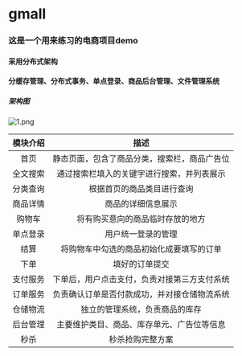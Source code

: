 # gmall
### 这是一个用来练习的电商项目demo
#### 采用分布式架构 
#### 分缓存管理、分布式事务、单点登录、商品后台管理、文件管理系统
##### 架构图
![1.png](https://p.pstatp.com/origin/pgc-image/faafd7d669f74a978ce61190adab2c01)

| 模块介绍 |                     描述                     |
| :------: | :------------------------------------------: |
|   首页   | 静态页面，包含了商品分类，搜索栏，商品广告位 |
| 全文搜索 |  通过搜索栏填入的关键字进行搜索，并列表展示  |
| 分类查询 |          根据首页的商品类目进行查询          |
| 商品详情 |              商品的详细信息展示              |
|  购物车  |       将有购买意向的商品临时存放的地方       |
| 单点登录 |              用户统一登录的管理              |
|   结算   |   将购物车中勾选的商品初始化成要填写的订单   |
|   下单   |                填好的订单提交                |
| 支付服务 | 下单后，用户点击支付，负责对接第三方支付系统 |
| 订单服务 | 负责确认订单是否付款成功，并对接仓储物流系统 |
| 仓储物流 |        独立的管理系统，负责商品的库存        |
| 后台管理 |  主要维护类目、商品、库存单元、广告位等信息  |
|   秒杀   |               秒杀抢购完整方案               |

